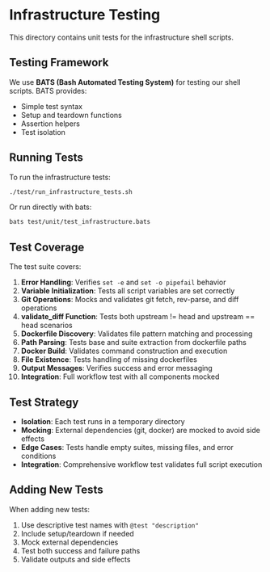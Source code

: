 # Infrastructure Testing

This directory contains unit tests for the infrastructure shell scripts.

## Testing Framework

We use **BATS (Bash Automated Testing System)** for testing our shell scripts. BATS provides:
- Simple test syntax
- Setup and teardown functions
- Assertion helpers
- Test isolation

## Running Tests

To run the infrastructure tests:

```bash
./test/run_infrastructure_tests.sh
```

Or run directly with bats:

```bash
bats test/unit/test_infrastructure.bats
```

## Test Coverage

The test suite covers:

1. **Error Handling**: Verifies `set -e` and `set -o pipefail` behavior
2. **Variable Initialization**: Tests all script variables are set correctly
3. **Git Operations**: Mocks and validates git fetch, rev-parse, and diff operations
4. **validate_diff Function**: Tests both upstream != head and upstream == head scenarios
5. **Dockerfile Discovery**: Validates file pattern matching and processing
6. **Path Parsing**: Tests base and suite extraction from dockerfile paths
7. **Docker Build**: Validates command construction and execution
8. **File Existence**: Tests handling of missing dockerfiles
9. **Output Messages**: Verifies success and error messaging
10. **Integration**: Full workflow test with all components mocked

## Test Strategy

- **Isolation**: Each test runs in a temporary directory
- **Mocking**: External dependencies (git, docker) are mocked to avoid side effects
- **Edge Cases**: Tests handle empty suites, missing files, and error conditions
- **Integration**: Comprehensive workflow test validates full script execution

## Adding New Tests

When adding new tests:
1. Use descriptive test names with `@test "description"`
2. Include setup/teardown if needed
3. Mock external dependencies
4. Test both success and failure paths
5. Validate outputs and side effects